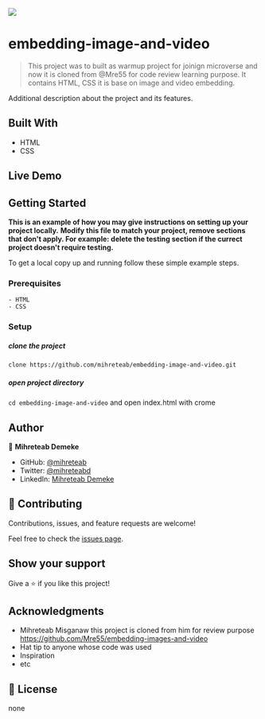 
![](https://img.shields.io/badge/Microverse-blueviolet)

# embedding-image-and-video

> This project was to built as warmup project for joinign microverse and now it is cloned from @Mre55 for code review learning purpose. It contains HTML, CSS it is base on image and video embedding.

Additional description about the project and its features.

## Built With

- HTML
- CSS

## Live Demo



## Getting Started

**This is an example of how you may give instructions on setting up your project locally.**
**Modify this file to match your project, remove sections that don't apply. For example: delete the testing section if the currect project doesn't require testing.**


To get a local copy up and running follow these simple example steps.

### Prerequisites
    - HTML
    - CSS

### Setup
  ##### clone the project
  
  `clone https://github.com/mihreteab/embedding-image-and-video.git`
  
  ##### open project directory
  
  `cd embedding-image-and-video`
  and open index.html with crome
  

## Author

👤 **Mihreteab Demeke**

- GitHub: [@mihreteab](https://github.com/mihreteab)
- Twitter: [@mihreteabd](https://twitter.com/0ef629d0f6ee440)
- LinkedIn: [Mihreteab Demeke](https://www.linkedin.com/in/mihreteab-demeke-46a718140/)

## 🤝 Contributing

Contributions, issues, and feature requests are welcome!

Feel free to check the [issues page](../../issues/).

## Show your support

Give a ⭐️ if you like this project!

## Acknowledgments
- Mihreteab Misganaw this project is cloned from him for review purpose https://github.com/Mre55/embedding-images-and-video
- Hat tip to anyone whose code was used
- Inspiration
- etc

## 📝 License
none
